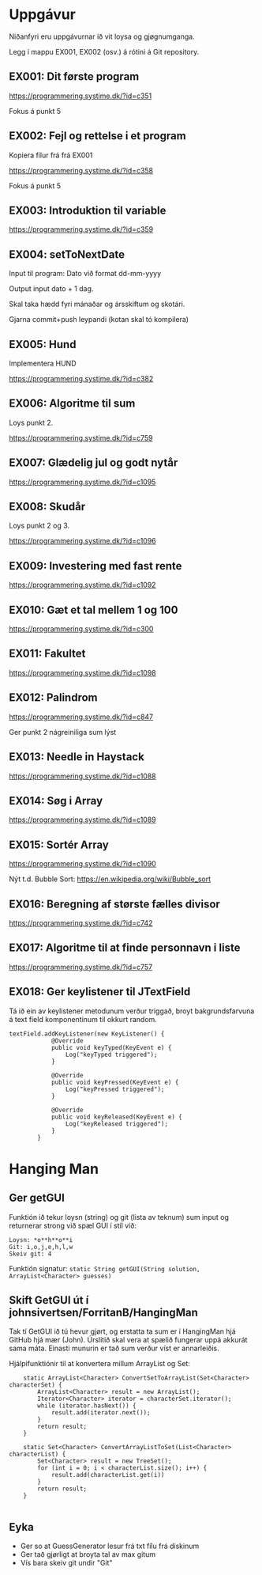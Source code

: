 # Uppgávur

Niðanfyri eru uppgávurnar ið vit loysa og gjøgnumganga.

Legg í mappu EX001, EX002 (osv.) á rótini á Git repository.

## EX001: Dit første program

https://programmering.systime.dk/?id=c351

Fokus á punkt 5

## EX002: Fejl og rettelse i et program   

Kopiera fílur frá frá EX001

https://programmering.systime.dk/?id=c358

Fokus á punkt 5

## EX003: Introduktion til variable

https://programmering.systime.dk/?id=c359

## EX004: setToNextDate

Input til program: Dato við format dd-mm-yyyy

Output input dato + 1 dag.

Skal taka hædd fyri mánaðar og ársskiftum og skotári.

Gjarna commit+push leypandi (kotan skal tó kompilera)

## EX005: Hund

Implementera HUND

https://programmering.systime.dk/?id=c382

## EX006: Algoritme til sum

Loys punkt 2.

https://programmering.systime.dk/?id=c759

## EX007: Glædelig jul og godt nytår

https://programmering.systime.dk/?id=c1095

## EX008: Skudår

Loys punkt 2 og 3.

https://programmering.systime.dk/?id=c1096

## EX009: Investering med fast rente

https://programmering.systime.dk/?id=c1092

## EX010: Gæt et tal mellem 1 og 100

https://programmering.systime.dk/?id=c300

## EX011: Fakultet

https://programmering.systime.dk/?id=c1098

## EX012: Palindrom

https://programmering.systime.dk/?id=c847

Ger punkt 2 nágreiniliga sum lýst

## EX013: Needle in Haystack

https://programmering.systime.dk/?id=c1088

## EX014: Søg i Array

https://programmering.systime.dk/?id=c1089

## EX015: Sortér Array

https://programmering.systime.dk/?id=c1090

Nýt t.d. Bubble Sort: https://en.wikipedia.org/wiki/Bubble_sort

## EX016: Beregning af største fælles divisor

https://programmering.systime.dk/?id=c742

## EX017: Algoritme til at finde personnavn i liste

https://programmering.systime.dk/?id=c757

## EX018: Ger keylistener til JTextField

Tá ið ein av keylistener metodunum verður triggað, broyt bakgrundsfarvuna á text field komponentinum til okkurt random.

```
textField.addKeyListener(new KeyListener() {
            @Override
            public void keyTyped(KeyEvent e) {
                Log("keyTyped triggered");
            }

            @Override
            public void keyPressed(KeyEvent e) {
                Log("keyPressed triggered");
            }

            @Override
            public void keyReleased(KeyEvent e) {
                Log("keyReleased triggered");
            }
        }
```

# Hanging Man

## Ger getGUI 

Funktión ið tekur loysn (string) og git (lista av teknum) sum input og returnerar strong við spæl GUI í stíl við:

```
Loysn: *o**h**o**i
Git: i,o,j,e,h,l,w
Skeiv git: 4
```

Funktión signatur:
```static String getGUI(String solution, ArrayList<Character> guesses)```

## Skift GetGUI út í johnsivertsen/ForritanB/HangingMan

Tak tí GetGUI ið tú hevur gjørt, og erstatta ta sum er í HangingMan hjá GitHub hjá mær (John).
Úrslitið skal vera at spælið fungerar uppá akkurát sama máta. Einasti munurin er tað sum verður víst er annarleiðis.

Hjálpifunktiónir til at konvertera millum ArrayList og Set:

```
    static ArrayList<Character> ConvertSetToArrayList(Set<Character> characterSet) {
        ArrayList<Character> result = new ArrayList();
        Iterator<Character> iterator = characterSet.iterator();
        while (iterator.hasNext()) {
            result.add(iterator.next());
        }
        return result;
    }

    static Set<Character> ConvertArrayListToSet(List<Character> characterList) {
        Set<Character> result = new TreeSet();
        for (int i = 0; i < characterList.size(); i++) {
            result.add(characterList.get(i))
        }
        return result;
    }
    
```

## Eyka

* Ger so at GuessGenerator lesur frá txt fílu frá diskinum
* Ger tað gjørligt at broyta tal av max gitum
* Vís bara skeiv git undir "Git"
